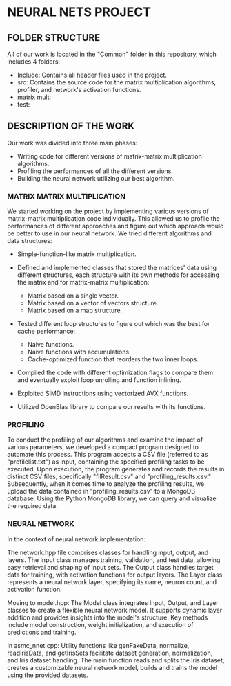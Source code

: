 # NEURAL NETS PROJECT

## FOLDER STRUCTURE
All of our work is located in the "Common" folder in this repository, which includes 4 folders:
- Include: Contains all header files used in the project.
- src: Contains the source code for the matrix multiplication algorithms, profiler, and network's activation functions.
- matrix mult: 
- test:

## DESCRIPTION OF THE WORK
Our work was divided into three main phases:
- Writing code for different versions of matrix-matrix multiplication algorithms.
- Profiling the performances of all the different versions.
- Building the neural network utilizing our best algorithm.

### MATRIX MATRIX MULTIPLICATION
We started working on the project by implementing various versions of matrix-matrix multiplication code individually. This allowed us to profile the performances of different approaches and figure out which approach would be better to use in our neural network. We tried different algorithms and data structures:

- Simple-function-like matrix multiplication.

- Defined and implemented classes that stored the matrices' data using different structures, each structure with its own methods for accessing the matrix and for matrix-matrix multiplication:
    - Matrix based on a single vector.
    - Matrix based on a vector of vectors structure.
    - Matrix based on a map structure.

- Tested different loop structures to figure out which was the best for cache performance:
    - Naive functions.
    - Naive functions with accumulations.
    - Cache-optimized function that reorders the two inner loops.

- Compiled the code with different optimization flags to compare them and eventually exploit loop unrolling and function inlining.
- Exploited SIMD instructions using vectorized AVX functions.
- Utilized OpenBlas library to compare our results with its functions.

### PROFILING
To conduct the profiling of our algorithms and examine the impact of various parameters, we developed a compact program designed to automate this process. This program accepts a CSV file (referred to as "profilelist.txt") as input, containing the specified profiling tasks to be executed. Upon execution, the program generates and records the results in distinct CSV files, specifically "filResult.csv" and "profiling_results.csv." Subsequently, when it comes time to analyze the profiling results, we upload the data contained in "profiling_results.csv" to a MongoDB database. Using the Python MongoDB library, we can query and visualize the required data.

### NEURAL NETWORK
In the context of neural network implementation:

The network.hpp file comprises classes for handling input, output, and layers. The Input class manages training, validation, and test data, allowing easy retrieval and shaping of input sets. The Output class handles target data for training, with activation functions for output layers. The Layer class represents a neural network layer, specifying its name, neuron count, and activation function.

Moving to model.hpp:
The Model class integrates Input, Output, and Layer classes to create a flexible neural network model. It supports dynamic layer addition and provides insights into the model's structure. Key methods include model construction, weight initialization, and execution of predictions and training.

In asmc_nnet.cpp:
Utility functions like genFakeData, normalize, readIrisData, and getIrisSets facilitate dataset generation, normalization, and Iris dataset handling. The main function reads and splits the Iris dataset, creates a customizable neural network model, builds and trains the model using the provided datasets.